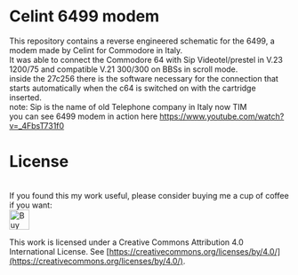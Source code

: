 # Celint 6499 modem
This repository contains a reverse engineered schematic for the 6499, a modem made by Celint for Commodore in Italy.<br>
It was able to connect the Commodore 64 with Sip Videotel/prestel in V.23 1200/75  and compatible V.21 300/300 on BBSs in scroll mode.<br>
inside the 27c256 there is the software necessary for the connection that starts automatically when the c64 is switched on with the cartridge inserted.<br>
note: Sip is the name of old Telephone company in Italy now TIM<br>
you can see 6499 modem in action here  https://www.youtube.com/watch?v=_4FbsT731f0<br>
# License
<br>
If you found this my work useful, please consider buying me a cup of coffee if you want:<br>
<a href='https://ko-fi.com/na103' target='_blank'><img height='36' style='border:0px;height:36px;' src='https://storage.ko-fi.com/cdn/cup-border.png' border='0' alt='Buy Me a Coffee at ko-fi.com' /></a>

This work is licensed under a Creative Commons Attribution 4.0 International License. See [https://creativecommons.org/licenses/by/4.0/](https://creativecommons.org/licenses/by/4.0/).

